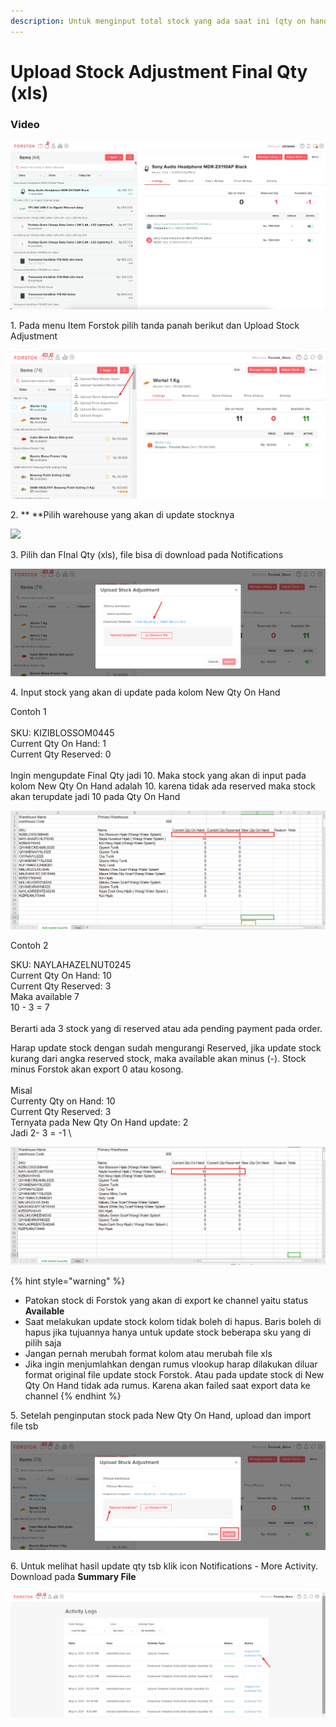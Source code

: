 ```yaml
---
description: Untuk menginput total stock yang ada saat ini (qty on hand)
---
```


# Upload Stock Adjustment Final Qty (xls)

### Video

![](../../.gitbook/assets/upload-stock-adjustment-final-qty.gif)

1\. Pada menu Item Forstok pilih tanda panah berikut dan Upload Stock Adjustment

![](<../../.gitbook/assets/image (316).png>)

2\. ** **Pilih warehouse yang akan di update stocknya

![](https://lh6.googleusercontent.com/BcVzu\_2Iqok9b5ggqUFbegSAkqeTJVki9v3kV7\_MtIwQnuRM5ljioeoC1pllGzVKPcFrEnNwj-pPLhxC9IRaGujOhhjhJT0bhIZMf-Z0SGW-m1aRvUJwCzlIktlDvArDuXtLwqPG)

3\. Pilih dan FInal Qty (xls), file bisa di download pada Notifications

![](<../../.gitbook/assets/image (315).png>)

4\. Input stock yang akan di update pada kolom New Qty On Hand&#x20;

Contoh 1\
\
SKU: KIZIBLOSSOM0445\
Current Qty On Hand: 1\
Current Qty Reserved: 0\
\
Ingin mengupdate Final Qty jadi 10. Maka stock yang akan di input pada kolom New Qty On Hand adalah 10. karena tidak ada reserved maka stock akan terupdate jadi 10 pada Qty On Hand

![](<../../.gitbook/assets/image (365).png>)

Contoh 2

SKU: NAYLAHAZELNUT0245\
Current Qty On Hand: 10\
Current Qty Reserved: 3 \
Maka available 7\
10 - 3 = 7\
\
Berarti ada 3 stock yang di reserved atau ada pending payment pada order.&#x20;

Harap update stock dengan sudah mengurangi Reserved, jika update stock kurang dari angka reserved stock, maka available akan minus (-). Stock minus Forstok akan export 0 atau kosong.\
\
Misal \
Currenty Qty on Hand: 10\
Current Qty Reserved: 3\
Ternyata pada New Qty On Hand update: 2\
Jadi 2- 3 = -1 \


![](<../../.gitbook/assets/image (366).png>)

{% hint style="warning" %}
* Patokan stock di Forstok yang akan di export ke channel yaitu status **Available**
* Saat melakukan update stock kolom tidak boleh di hapus. Baris boleh di hapus jika tujuannya hanya untuk update stock beberapa sku yang di pilih saja
* Jangan pernah merubah format kolom atau merubah file xls
* Jika ingin menjumlahkan dengan rumus vlookup harap dilakukan diluar format original file update stock Forstok. Atau pada update stock di New Qty On Hand tidak ada rumus. Karena akan failed saat export data ke channel
{% endhint %}

5\. Setelah penginputan stock pada New Qty On Hand, upload dan import file tsb

![](<../../.gitbook/assets/image (321).png>)

6\.  Untuk melihat hasil update qty tsb klik icon Notifications - More Activity. Download pada **Summary File**

![](<../../.gitbook/assets/image (318).png>)



